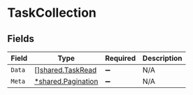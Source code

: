 # TaskCollection


## Fields

| Field                                                   | Type                                                    | Required                                                | Description                                             |
| ------------------------------------------------------- | ------------------------------------------------------- | ------------------------------------------------------- | ------------------------------------------------------- |
| `Data`                                                  | [][shared.TaskRead](../../models/shared/taskread.md)    | :heavy_minus_sign:                                      | N/A                                                     |
| `Meta`                                                  | [*shared.Pagination](../../models/shared/pagination.md) | :heavy_minus_sign:                                      | N/A                                                     |